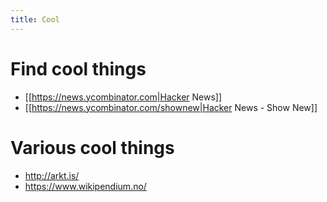 ```yaml
---
title: Cool
---
```


#  Find cool things 
* [[https://news.ycombinator.com|Hacker News]]
* [[https://news.ycombinator.com/shownew|Hacker News - Show New]]

#  Various cool things 
* http://arkt.is/
* https://www.wikipendium.no/
